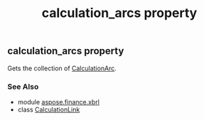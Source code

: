 ﻿---
title: calculation_arcs property
second_title: Aspose.Finance for Python via .NET API References
description: 
type: docs
weight: 30
url: /python-net/aspose.finance.xbrl/calculationlink/calculation_arcs/
is_root: false
---

## calculation_arcs property


Gets the collection of [CalculationArc](/finance/python-net/aspose.finance.xbrl/calculationarc).

### See Also
* module [aspose.finance.xbrl](../../)
* class [CalculationLink](/finance/python-net/aspose.finance.xbrl/calculationlink)
